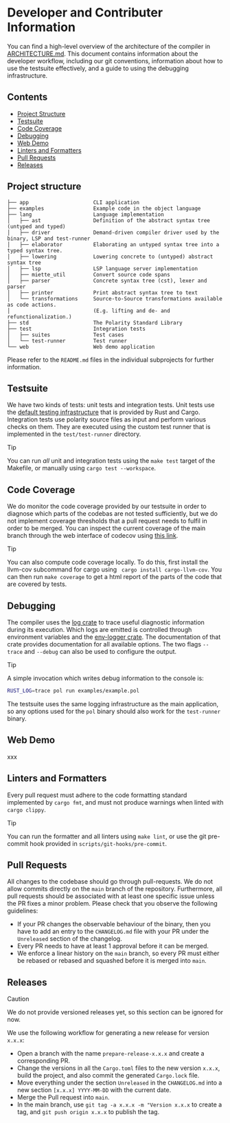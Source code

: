 # Developer and Contributer Information

You can find a high-level overview of the architecture of the compiler in [ARCHITECTURE.md](ARCHITECTURE.md).
This document contains information about the developer workflow, including our git conventions, information about how to use the testsuite effectively, and a guide to using the debugging infrastructure.

## Contents

- [Project Structure](#project-structure)
- [Testsuite](#testsuite)
- [Code Coverage](#code-coverage)
- [Debugging](#debugging)
- [Web Demo](#web-demo)
- [Linters and Formatters](#linters-and-formatters)
- [Pull Requests](#pull-requests)
- [Releases](#releases)

## Project structure

```text
├── app                     CLI application
├── examples                Example code in the object language
├── lang                    Language implementation
│   ├── ast                 Definition of the abstract syntax tree (untyped and typed)
│   ├── driver              Demand-driven compiler driver used by the binary, LSP and test-runner
│   ├── elaborator          Elaborating an untyped syntax tree into a typed syntax tree.
│   ├── lowering            Lowering concrete to (untyped) abstract syntax tree
│   ├── lsp                 LSP language server implementation
│   ├── miette_util         Convert source code spans
│   ├── parser              Concrete syntax tree (cst), lexer and parser
│   ├── printer             Print abstract syntax tree to text
│   └── transformations     Source-to-Source transformations available as code actions.
│                           (E.g. lifting and de- and refunctionalization.)
├── std                     The Polarity Standard Library
├── test                    Integration tests
│   ├── suites              Test cases
│   └── test-runner         Test runner
└── web                     Web demo application
```

Please refer to the `README.md` files in the individual subprojects for further information.

## Testsuite

We have two kinds of tests: unit tests and integration tests.
Unit tests use the [default testing infrastructure](https://doc.rust-lang.org/book/ch11-01-writing-tests.html) that is provided by Rust and Cargo.
Integration tests use polarity source files as input and perform various checks on them.
They are executed using the custom test runner that is implemented in the `test/test-runner` directory.


> [!TIP]
> You can run *all* unit and integration tests using the `make test` target of the Makefile, or manually using `cargo test --workspace`.


## Code Coverage

We do monitor the code coverage provided by our testsuite in order to diagnose which parts of the codebas are not tested sufficiently, but we do not implement coverage thresholds that a pull request needs to fulfil in order to be merged.
You can inspect the current coverage of the main branch through the web interface of codecov using [this link](https://app.codecov.io/gh/polarity-lang/polarity).

> [!TIP]
> You can also compute code coverage locally. To do this, first install the llvm-cov subcommand for cargo using ` cargo install cargo-llvm-cov`. You can then run `make coverage` to get a html report of the parts of the code that are covered by tests.

## Debugging

The compiler uses the [log crate](https://crates.io/crates/log) to trace useful diagnostic information during its execution.
Which logs are emitted is controlled through environment variables and the [env-logger crate](https://crates.io/crates/env_logger).
The documentation of that crate provides documentation for all available options.
The two flags `--trace` and `--debug` can also be used to configure the output.


> [!TIP]
> A simple invocation which writes debug information to the console is:
>
> ```sh
> RUST_LOG=trace pol run examples/example.pol
> ```


The testsuite uses the same logging infrastructure as the main application, so any options used for the `pol` binary should also work for the `test-runner` binary.

## Web Demo

xxx

## Linters and Formatters

Every pull request must adhere to the code formatting standard implemented by `cargo fmt`, and must not produce warnings when linted with `cargo clippy`.

> [!TIP]
> You can run the formatter and all linters using `make lint`, or use the git pre-commit hook provided in `scripts/git-hooks/pre-commit`.

## Pull Requests

All changes to the codebase should go through pull-requests.
We do not allow commits directly on the `main` branch of the repository.
Furthermore, all pull requests should be associated with at least one specific issue unless the PR fixes a minor problem.
Please check that you observe the following guidelines:

- If your PR changes the observable behaviour of the binary, then you have to add an entry to the `CHANGELOG.md` file with your PR under the `Unreleased` section of the changelog.
- Every PR needs to have at least 1 approval before it can be merged.
- We enforce a linear history on the `main` branch, so every PR must either be rebased or rebased and squashed before it is merged into `main`.

## Releases

> [!CAUTION]
> We do not provide versioned releases yet, so this section can be ignored for now.

We use the following workflow for generating a new release for version `x.x.x`:

- Open a branch with the name `prepare-release-x.x.x` and create a corresponding PR.
- Change the versions in all the `Cargo.toml` files to the new version `x.x.x`, build the project, and also commit the generated `Cargo.lock` file.
- Move everything under the section `Unreleased` in the `CHANGELOG.md` into a new section `[x.x.x] YYYY-MM-DD` with the current date.
- Merge the Pull request into `main`.
- In the main branch, use `git tag -a x.x.x -m "Version x.x.x` to create a tag, and `git push origin x.x.x` to publish the tag.

